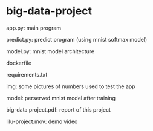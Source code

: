 # big-data-project

app.py: main program

predict.py: predict program (using mnist softmax model)

model.py: mnist model architecture

dockerfile

requirements.txt

img: some pictures of numbers used to test the app

model: perserved mnist model after training

big-data project.pdf: report of this project

lilu-project.mov: demo video
